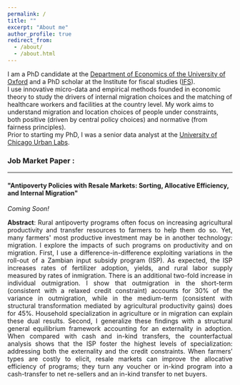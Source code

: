 ```yaml
---
permalink: /
title: ""
excerpt: "About me"
author_profile: true
redirect_from: 
  - /about/
  - /about.html
---
```





I am a PhD candidate at the [Department of Economics of the University of Oxford](https://www.economics.ox.ac.uk/) and a PhD scholar at the Institute for fiscal studies ([IFS](https://ifs.org.uk/)).  
I use innovative micro-data and empirical methods founded in economic theory to study the drivers of internal migration choices and the matching of healthcare workers and facilities at the country level. My work aims to understand migration and location choices of people under constraints, both positive (driven by central policy choices) and normative (from fairness principles).  
Prior to starting my PhD, I was a senior data analyst at the [University of Chicago Urban Labs](https://urbanlabs.uchicago.edu/).  

### Job Market Paper : 
---

#### "Antipoverty Policies with Resale Markets: Sorting, Allocative  Efficiency, and Internal Migration" 
_Coming Soon!_
<p style='text-align: justify;'>  <b> Abstract</b>:  Rural antipoverty programs often focus on increasing agricultural productivity and transfer resources to farmers to help them do so. Yet, many farmers' most productive investment may be in another technology: migration. I explore the impacts of such programs on productivity and on migration. First, I use a difference-in-difference exploiting variations in the roll-out of a Zambian input subsidy program (ISP). As expected, the ISP increases rates of fertilizer adoption, yields, and rural labor supply measured by rates of inmigration. There is an additional two-fold increase in individual outmigration. I show that outmigration in the short-term (consistent with a relaxed credit constraint) accounts for 30% of the variance in outmigration, while in the medium-term (consistent with structural transformation mediated by agricultural productivity gains) does for 45%. Household specialization in agriculture or in migration can explain these dual results. Second, I generalize these findings with a structural general equilibrium framework accounting for an externality in adoption. When compared with cash and in-kind transfers, the counterfactual analysis shows that the ISP foster the highest levels of specialization: addressing both the externality and the credit constraints. When farmers’ types are costly to elicit, resale markets can improve the allocative efficiency of programs; they turn any voucher or in-kind program into a cash-transfer to net re-sellers and an in-kind transfer to net buyers.
</p>